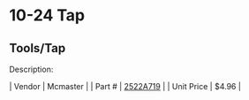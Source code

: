 # 10-24 Tap
## Tools/Tap
Description: 	 

| Vendor | Mcmaster | 
| Part # | [2522A719](http://www.mcmaster.com/) | 
| Unit Price | $4.96 | 
